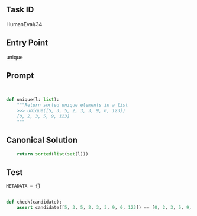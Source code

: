 ## Task ID

HumanEval/34

## Entry Point

unique

## Prompt

```python


def unique(l: list):
    """Return sorted unique elements in a list
    >>> unique([5, 3, 5, 2, 3, 3, 9, 0, 123])
    [0, 2, 3, 5, 9, 123]
    """

```

## Canonical Solution

```python
    return sorted(list(set(l)))

```

## Test

```python
METADATA = {}


def check(candidate):
    assert candidate([5, 3, 5, 2, 3, 3, 9, 0, 123]) == [0, 2, 3, 5, 9, 123]


```
